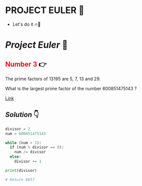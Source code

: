 # PROJECT EULER 🐍

* Let's do it 🔥👊
# **_Project Euler_** 🐍

## <span style="color:red">Number 3</span> 👉 

 
The prime factors of 13195 are 5, 7, 13 and 29.

What is the largest prime factor of the number 600851475143 ?

[Link](https://projecteuler.net/problem=3)

## _Solution_ 👇 

```python
divisor = 2
num = 600851475143

while (num > 1):
  if (num % divisor == 0):
    num /= divisor
  else: 
    divisor += 1

print(divisor)

# Return 6857
```